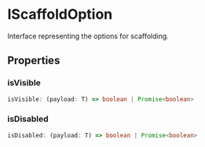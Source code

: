 # IScaffoldOption

Interface representing the options for scaffolding.

## Properties

### isVisible

```ts
isVisible: (payload: T) => boolean | Promise<boolean>
```

### isDisabled

```ts
isDisabled: (payload: T) => boolean | Promise<boolean>
```
